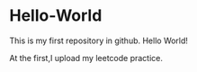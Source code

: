 # Hello-World
This is my first repository in github. Hello World! 

  At the first,I upload my leetcode practice.
